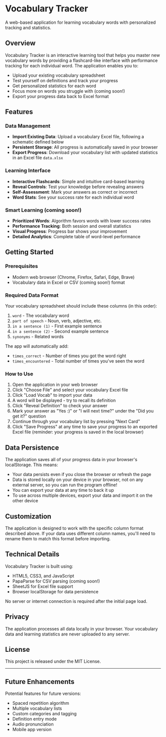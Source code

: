 # Vocabulary Tracker

A web-based application for learning vocabulary words with personalized tracking and statistics.

## Overview

Vocabulary Tracker is an interactive learning tool that helps you master new vocabulary words by providing a flashcard-like interface with performance tracking for each individual word. The application enables you to:

- Upload your existing vocabulary spreadsheet
- Test yourself on definitions and track your progress
- Get personalized statistics for each word
- Focus more on words you struggle with (coming soon!)
- Export your progress data back to Excel format

## Features

### Data Management
- **Import Existing Data**: Upload a vocabulary Excel file, following a schematic defined below
- **Persistent Storage**: All progress is automatically saved in your browser
- **Export Progress**: Download your vocabulary list with updated statistics in an Excel file `data.xlsx`

### Learning Interface
- **Interactive Flashcards**: Simple and intuitive card-based learning
- **Reveal Controls**: Test your knowledge before revealing answers
- **Self-Assessment**: Mark your answers as correct or incorrect
- **Word Stats**: See your success rate for each individual word

### Smart Learning (coming soon!)
- **Prioritized Words**: Algorithm favors words with lower success rates
- **Performance Tracking**: Both session and overall statistics
- **Visual Progress**: Progress bar shows your improvement
- **Detailed Analytics**: Complete table of word-level performance

## Getting Started

### Prerequisites
- Modern web browser (Chrome, Firefox, Safari, Edge, Brave)
- Vocabulary data in Excel or CSV (coming soon!) format

### Required Data Format
Your vocabulary spreadsheet should include these columns (in this order):
1. `word` - The vocabulary word
2. `part of speech` - Noun, verb, adjective, etc.
3. `in a sentence (1)` - First example sentence
4. `in a sentence (2)` - Second example sentence
5. `synonyms` - Related words

The app will automatically add:
- `times_correct` - Number of times you got the word right
- `times_encountered` - Total number of times you've seen the word

### How to Use

1. Open the application in your web browser
2. Click "Choose File" and select your vocabulary Excel file
3. Click "Load Vocab" to import your data
4. A word will be displayed - try to recall its definition
5. Click "Reveal Definition" to check your answer
6. Mark your answer as "Yes :)" or "I will next time?" under the "Did you get it?" question
7. Continue through your vocabulary list by pressing "Next Card"
8. Click "Save Progress" at any time to save your progress to an exported Excel file (reminder: your progress is saved in the local browser)

## Data Persistence

The application saves all of your progress data in your browser's localStorage. This means:

- Your data persists even if you close the browser or refresh the page
- Data is stored locally on your device in your browser, not on any external server, so you can run the program offline!
- You can export your data at any time to back it up
- To use across multiple devices, export your data and import it on the other device

## Customization

The application is designed to work with the specific column format described above. If your data uses different column names, you'll need to rename them to match this format before importing.

## Technical Details

Vocabulary Tracker is built using:
- HTML5, CSS3, and JavaScript
- PapaParse for CSV parsing (coming soon!)
- SheetJS for Excel file support
- Browser localStorage for data persistence

No server or internet connection is required after the initial page load.

## Privacy

The application processes all data locally in your browser. Your vocabulary data and learning statistics are never uploaded to any server.

## License

This project is released under the MIT License.

---

## Future Enhancements

Potential features for future versions:
- Spaced repetition algorithm
- Multiple vocabulary lists
- Custom categories and tagging
- Definition entry mode
- Audio pronunciation
- Mobile app version